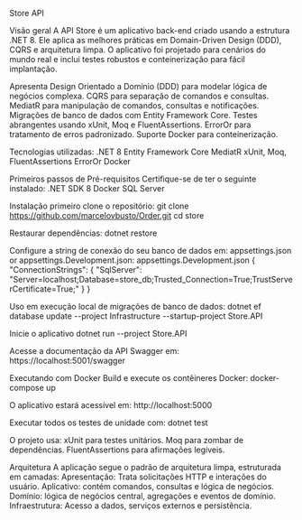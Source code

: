 Store API

Visão geral A API Store é um aplicativo back-end criado usando a estrutura .NET 8. Ele aplica as melhores práticas em Domain-Driven Design (DDD), CQRS e arquitetura limpa. O aplicativo foi projetado para cenários do mundo real e inclui testes robustos e conteinerização para fácil implantação.

Apresenta Design Orientado a Domínio (DDD) para modelar lógica de negócios complexa. CQRS para separação de comandos e consultas. MediatR para manipulação de comandos, consultas e notificações. Migrações de banco de dados com Entity Framework Core. Testes abrangentes usando xUnit, Moq e FluentAssertions. ErrorOr para tratamento de erros padronizado. Suporte Docker para conteinerização.

Tecnologias utilizadas: .NET 8 Entity Framework Core MediatR xUnit, Moq, FluentAssertions ErrorOr Docker

Primeiros passos de Pré-requisitos Certifique-se de ter o seguinte instalado:
.NET SDK 8 Docker SQL Server

Instalação primeiro clone o repositório:
git clone https://github.com/marcelovbusto/Order.git
cd store

Restaurar dependências:
dotnet restore

Configure a string de conexão do seu banco de dados em: appsettings.json or appsettings.Development.json: appsettings.Development.json
{
    "ConnectionStrings": {
        "SqlServer": "Server=localhost;Database=store_db;Trusted_Connection=True;TrustServerCertificate=True;"
    }
}

Uso em execução local de migrações de banco de dados:
dotnet ef database update --project Infrastructure --startup-project Store.API

Inicie o aplicativo
dotnet run --project Store.API

Acesse a documentação da API Swagger em:
https://localhost:5001/swagger

Executando com Docker Build e execute os contêineres Docker:
docker-compose up

O aplicativo estará acessível em:
http://localhost:5000

Executar todos os testes de unidade com:
dotnet test

O projeto usa: xUnit para testes unitários. Moq para zombar de dependências. FluentAssertions para afirmações legíveis.

Arquitetura A aplicação segue o padrão de arquitetura limpa, estruturada em camadas: Apresentação: Trata solicitações HTTP e interações do usuário. Aplicativo: contém comandos, consultas e lógica de negócios. Domínio: lógica de negócios central, agregações e eventos de domínio. Infraestrutura: Acesso a dados, serviços externos e persistência.
